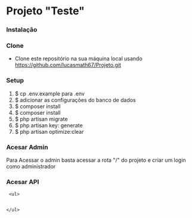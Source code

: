 

# Projeto "Teste"





<h3>Instalação</h3>






### Clone

- Clone este repositório na sua máquina local usando https://github.com/lucasmath67/Projeto.git

### Setup


<ol> 

<li>$ cp .env.example para .env </li>
<li>$ adicionar as configurações do banco de dados </li>
<li>$ composer install </li>
<li>$ composer install </li>
<li>$ php artisan migrate </li>
<li>$ php artisan key: generate </li>
<li>$ php artisan optimize:clear </li>

</ol>

### Acesar Admin
<p> Para Acessar o admin basta acessar a rota "/" do projeto  e criar um login como administrador  </p>


### Acesar API

     <ul>
   
    
    </ul>

